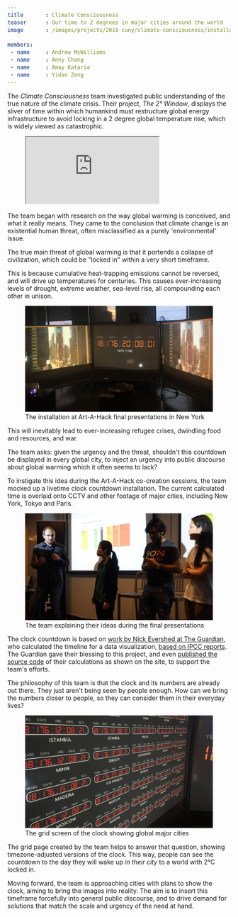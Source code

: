 ```yaml
---
title       : Climate Consciousness
teaser      : Our time to 2 degrees in major cities around the world
image       : /images/projects/2018-cuny/climate-consciousness/installation-1.jpg

members:
 - name     : Andrew McWilliams
 - name     : Anny Chang
 - name     : Amay Kataria
 - name     : Yidan Zeng
---
```

The _Climate Consciousness_ team investigated public understanding of the true nature of the climate crisis. Their project, _The 2° Window_, displays the sliver of time within which humankind must restructure global energy infrastructure to avoid locking in a 2 degree global temperature rise, which is widely viewed as catastrophic.

<figure class="video ratio-54">
	<iframe src="https://player.vimeo.com/video/280846644"></iframe>
</figure>

The team began with research on the way global warming is conceived, and what it really means. They came to the conclusion that climate change is an existential human threat, often misclassified as a purely 'environmental' issue.

The true main threat of global warming is that it portends a collapse of civilization, which could be "locked in" within a very short timeframe.

This is because cumulative heat-trapping emissions cannot be reversed, and will drive up temperatures for centuries. This causes ever-increasing levels of drought, extreme weather, sea-level rise, all compounding each other in unison.

<figure>
	<img src="/images/projects/2018-cuny/climate-consciousness/installation-1.jpg" alt="The team's installation presented at CyFest 2018" />
	<figcaption>The installation at Art-A-Hack final presentations in New York</figcaption>
</figure>

This will inevitably lead to ever-increasing refugee crises, dwindling food and resources, and war.

The team asks: given the urgency and the threat, shouldn't this countdown be displayed in every global city, to inject an urgency into public discourse about global warming which it often seems to lack?

To instigate this idea during the Art-A-Hack co-creation sessions, the team mocked up a livetime clock  countdown installation. The current calculated time is overlaid onto CCTV and other footage of major cities, including New York, Tokyo and Paris.

<figure>
	<img src="/images/projects/2018-cuny/climate-consciousness/presentations.jpg" alt="The team's installation presented at CyFest 2018" />
	<figcaption>The team explaining their ideas during the final presentations</figcaption>
</figure>

The clock countdown is based on [work by Nick Evershed at The Guardian](https://www.theguardian.com/environment/datablog/2017/jan/19/carbon-countdown-clock-how-much-of-the-worlds-carbon-budget-have-we-spent), who calculated the timeline for a data visualization, [based on IPCC reports](https://www.ipcc.ch/pdf/assessment-report/ar5/syr/SYR_AR5_FINAL_full_wcover.pdf). The Guardian gave their blessing to this project, and even [published the source code](https://github.com/guardian/carbon-countdown-clock-global) of their calculations as shown on the site, to support the team's efforts.

The philosophy of this team is that the clock and its numbers are already out there. They just aren't being seen by people enough. How can we bring the numbers closer to people, so they can consider them in their everyday lives?

<figure>
	<img src="/images/projects/2018-cuny/climate-consciousness/installation-2.jpg" alt="The team's installation presented at CyFest 2018" />
	<figcaption>The grid screen of the clock showing global major cities</figcaption>
</figure>

The grid page created by the team helps to answer that question, showing timezone-adjusted versions of the clock. This way, people can see the countdown to the day they will wake up _in their city_ to a world with 2°C locked in.

Moving forward, the team is approaching cities with plans to show the clock, aiming to bring the images into reality. The aim is to insert this timeframe forcefully into general public discourse, and to drive demand for solutions that match the scale and urgency of the need at hand.